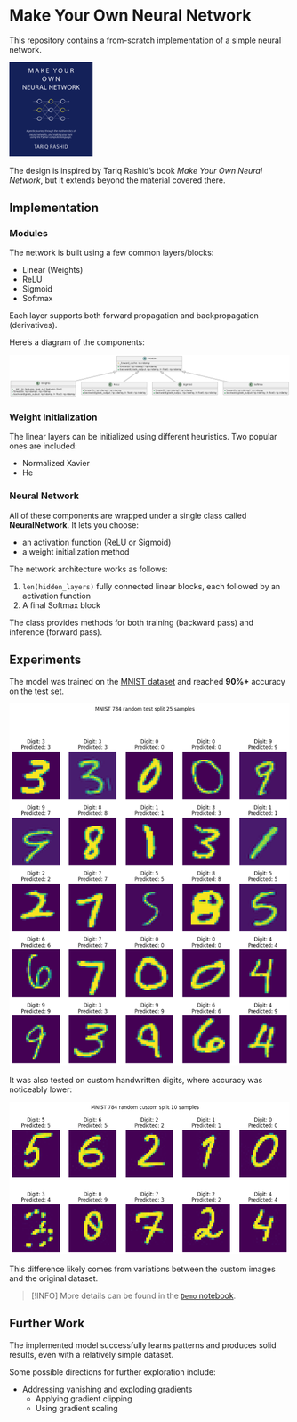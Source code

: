 # Make Your Own Neural Network

This repository contains a from-scratch implementation of a simple neural network.

<img src="./resources/book.png" width="150" />

The design is inspired by Tariq Rashid’s book *Make Your Own Neural Network*, but it extends beyond the material covered there.

## Implementation

### Modules

The network is built using a few common layers/blocks:

* Linear (Weights)
* ReLU
* Sigmoid
* Softmax

Each layer supports both forward propagation and backpropagation (derivatives).

Here’s a diagram of the components:

![Modules diagram](./resources/modules_diagram.png)

### Weight Initialization

The linear layers can be initialized using different heuristics. Two popular ones are included:

* Normalized Xavier
* He

### Neural Network

All of these components are wrapped under a single class called **NeuralNetwork**.
It lets you choose:

* an activation function (ReLU or Sigmoid)
* a weight initialization method

The network architecture works as follows:

1. `len(hidden_layers)` fully connected linear blocks, each followed by an activation function
2. A final Softmax block

The class provides methods for both training (backward pass) and inference (forward pass).

## Experiments

The model was trained on the [MNIST dataset](https://en.wikipedia.org/wiki/MNIST_database) and reached **90%+** accuracy on the test set.

![MNIST results](./resources/mnist.png)

It was also tested on custom handwritten digits, where accuracy was noticeably lower:

![Custom results](./resources/custom.png)

This difference likely comes from variations between the custom images and the original dataset.

> [!INFO]
> More details can be found in the [`Demo` notebook](./Demo.ipynb).

## Further Work

The implemented model successfully learns patterns and produces solid results, even with a relatively simple dataset.

Some possible directions for further exploration include:

* Addressing vanishing and exploding gradients
  * Applying gradient clipping
  * Using gradient scaling
